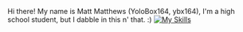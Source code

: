 Hi there!
My name is Matt Matthews (YoloBox164, ybx164), I'm a high school student, but I dabble in this n' that. :)
[![My Skills](https://skillicons.dev/icons?i=linux,c,bash,mysql,html,css)](https://skillicons.dev)

